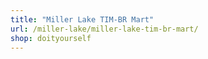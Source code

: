 ```yaml
---
title: "Miller Lake TIM-BR Mart"
url: /miller-lake/miller-lake-tim-br-mart/
shop: doityourself
---
```

